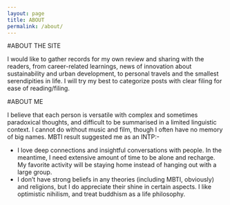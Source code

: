 ```yaml
---
layout: page
title: ABOUT
permalink: /about/
---
```


#ABOUT THE SITE

I would like to gather records for my own review and sharing with the readers, from career-related learnings, news of innovation about sustainability and urban development, to personal travels and the smallest serendipities in life. I will try my best to categorize posts with clear filing for ease of reading/filing.


#ABOUT ME

I believe that each person is versatile with complex and sometimes paradoxical thoughts, and difficult to be summarised in a limited linguistic context. I cannot do without music and film, though I often have no memory of big names. MBTI result suggested me as an INTP:-

 * I love deep connections and insightful conversations with people. In the meantime, I need extensive amount of time to be alone and recharge. My favorite activity will be staying home instead of hanging out with a large group.
 * I don’t have strong beliefs in any theories (including MBTI, obviously) and religions, but I do appreciate their shine in certain aspects. I like optimistic nihilism, and treat buddhism as a life philosophy.